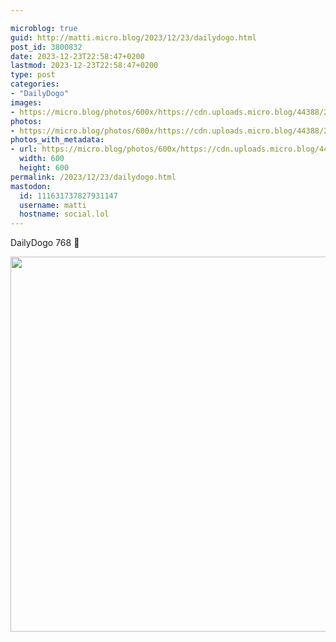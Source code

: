 ```yaml
---

microblog: true
guid: http://matti.micro.blog/2023/12/23/dailydogo.html
post_id: 3800832
date: 2023-12-23T22:58:47+0200
lastmod: 2023-12-23T22:58:47+0200
type: post
categories:
- "DailyDogo"
images:
- https://micro.blog/photos/600x/https://cdn.uploads.micro.blog/44388/2023/90eeeb6531964331b33b3afc5847b378.jpg
photos:
- https://micro.blog/photos/600x/https://cdn.uploads.micro.blog/44388/2023/90eeeb6531964331b33b3afc5847b378.jpg
photos_with_metadata:
- url: https://micro.blog/photos/600x/https://cdn.uploads.micro.blog/44388/2023/90eeeb6531964331b33b3afc5847b378.jpg
  width: 600
  height: 600
permalink: /2023/12/23/dailydogo.html
mastodon:
  id: 111631737827931147
  username: matti
  hostname: social.lol
---
```

DailyDogo 768 🐶

<img src="https://micro.blog/photos/600x/https://blog.martin-haehnel.de/uploads/2023/90eeeb6531964331b33b3afc5847b378.jpg" width="600" height="600" alt="" />
